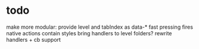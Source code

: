 # todo

make more modular: provide level and tabIndex as data-*
fast pressing fires native actions
contain styles
bring handlers to level folders?
rewrite handlers + cb support